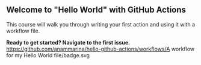 ## Welcome to "Hello World" with GitHub Actions

This course will walk you through writing your first action and using it with a workflow file. 

**Ready to get started? Navigate to the first issue.**
https://github.com/anammarina/hello-github-actions/workflows/A workflow for my Hello World file/badge.svg
